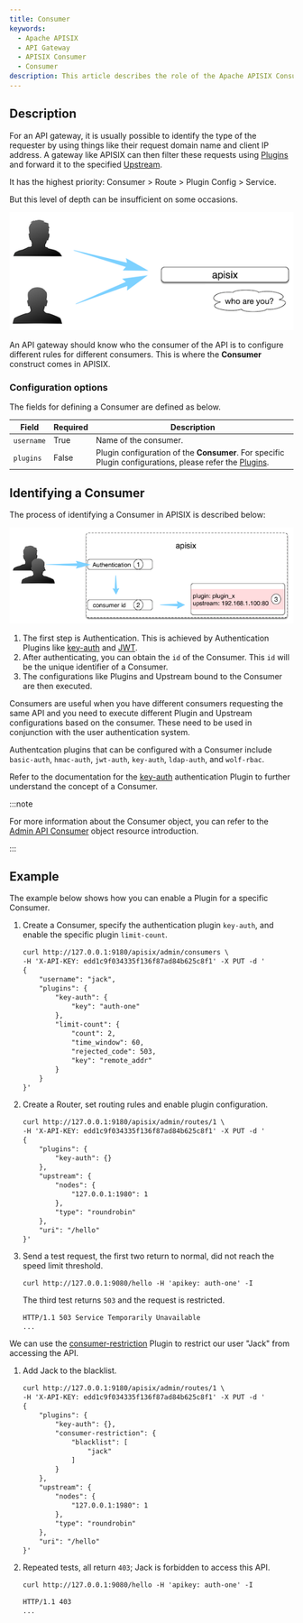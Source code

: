 ```yaml
---
title: Consumer
keywords:
  - Apache APISIX
  - API Gateway
  - APISIX Consumer
  - Consumer
description: This article describes the role of the Apache APISIX Consumer object and how to use the Consumer.
---
```


<!--
#
# Licensed to the Apache Software Foundation (ASF) under one or more
# contributor license agreements.  See the NOTICE file distributed with
# this work for additional information regarding copyright ownership.
# The ASF licenses this file to You under the Apache License, Version 2.0
# (the "License"); you may not use this file except in compliance with
# the License.  You may obtain a copy of the License at
#
#     http://www.apache.org/licenses/LICENSE-2.0
#
# Unless required by applicable law or agreed to in writing, software
# distributed under the License is distributed on an "AS IS" BASIS,
# WITHOUT WARRANTIES OR CONDITIONS OF ANY KIND, either express or implied.
# See the License for the specific language governing permissions and
# limitations under the License.
#
-->

## Description

For an API gateway, it is usually possible to identify the type of the requester by using things like their request domain name and client IP address. A gateway like APISIX can then filter these requests using [Plugins](./plugin.md) and forward it to the specified [Upstream](./upstream.md).

It has the highest priority: Consumer > Route > Plugin Config > Service.

But this level of depth can be insufficient on some occasions.

![consumer-who](../../../assets/images/consumer-who.png)

An API gateway should know who the consumer of the API is to configure different rules for different consumers. This is where the **Consumer** construct comes in APISIX.

### Configuration options

The fields for defining a Consumer are defined as below.

| Field      | Required | Description                                                                                                                                                                      |
| ---------- | -------- | -------------------------------------------------------------------------------------------------------------------------------------------------------------------------------- |
| `username` | True      | Name of the consumer.                                                                                                                                                             |
| `plugins`  | False       | Plugin configuration of the **Consumer**. For specific Plugin configurations, please refer the [Plugins](./plugin.md). |

## Identifying a Consumer

The process of identifying a Consumer in APISIX is described below:

![consumer-internal](../../../assets/images/consumer-internal.png)

1. The first step is Authentication. This is achieved by Authentication Plugins like [key-auth](../plugins/key-auth.md) and [JWT](../plugins/jwt-auth.md).
2. After authenticating, you can obtain the `id` of the Consumer. This `id` will be the unique identifier of a Consumer.
3. The configurations like Plugins and Upstream bound to the Consumer are then executed.

Consumers are useful when you have different consumers requesting the same API and you need to execute different Plugin and Upstream configurations based on the consumer. These need to be used in conjunction with the user authentication system.

Authentcation plugins that can be configured with a Consumer include `basic-auth`, `hmac-auth`, `jwt-auth`, `key-auth`, `ldap-auth`, and `wolf-rbac`.

Refer to the documentation for the [key-auth](../plugins/key-auth.md) authentication Plugin to further understand the concept of a Consumer.

:::note

For more information about the Consumer object, you can refer to the [Admin API Consumer](../admin-api.md#consumer) object resource introduction.

:::

## Example

The example below shows how you can enable a Plugin for a specific Consumer.

1. Create a Consumer, specify the authentication plugin `key-auth`, and enable the specific plugin `limit-count`.

    ```shell
    curl http://127.0.0.1:9180/apisix/admin/consumers \
    -H 'X-API-KEY: edd1c9f034335f136f87ad84b625c8f1' -X PUT -d '
    {
        "username": "jack",
        "plugins": {
            "key-auth": {
                "key": "auth-one"
            },
            "limit-count": {
                "count": 2,
                "time_window": 60,
                "rejected_code": 503,
                "key": "remote_addr"
            }
        }
    }'
    ```

2. Create a Router, set routing rules and enable plugin configuration.

    ```shell
    curl http://127.0.0.1:9180/apisix/admin/routes/1 \
    -H 'X-API-KEY: edd1c9f034335f136f87ad84b625c8f1' -X PUT -d '
    {
        "plugins": {
            "key-auth": {}
        },
        "upstream": {
            "nodes": {
                "127.0.0.1:1980": 1
            },
            "type": "roundrobin"
        },
        "uri": "/hello"
    }'
    ```

3. Send a test request, the first two return to normal, did not reach the speed limit threshold.

    ```shell
    curl http://127.0.0.1:9080/hello -H 'apikey: auth-one' -I
    ```

    The third test returns `503` and the request is restricted.

    ```shell
    HTTP/1.1 503 Service Temporarily Unavailable
    ...
    ```

We can use the [consumer-restriction](../plugins/consumer-restriction.md) Plugin to restrict our user "Jack" from accessing the API.

1. Add Jack to the blacklist.

    ```shell
    curl http://127.0.0.1:9180/apisix/admin/routes/1 \
    -H 'X-API-KEY: edd1c9f034335f136f87ad84b625c8f1' -X PUT -d '
    {
        "plugins": {
            "key-auth": {},
            "consumer-restriction": {
                "blacklist": [
                    "jack"
                ]
            }
        },
        "upstream": {
            "nodes": {
                "127.0.0.1:1980": 1
            },
            "type": "roundrobin"
        },
        "uri": "/hello"
    }'
    ```

2. Repeated tests, all return `403`; Jack is forbidden to access this API.

    ```shell
    curl http://127.0.0.1:9080/hello -H 'apikey: auth-one' -I
    ```

    ```shell
    HTTP/1.1 403
    ...
    ```
